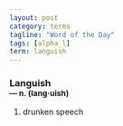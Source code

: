 ```yaml
---
layout: post
category: terms
tagline: "Word of the Day"
tags: [alpha_l]
term: languish
---
```


<h3>Languish<br/> <small>&mdash; n. (lang<span>&middot;</span>uish)</small></h3>
<p><ol>
<li>drunken speech</li>
</ol></p>
